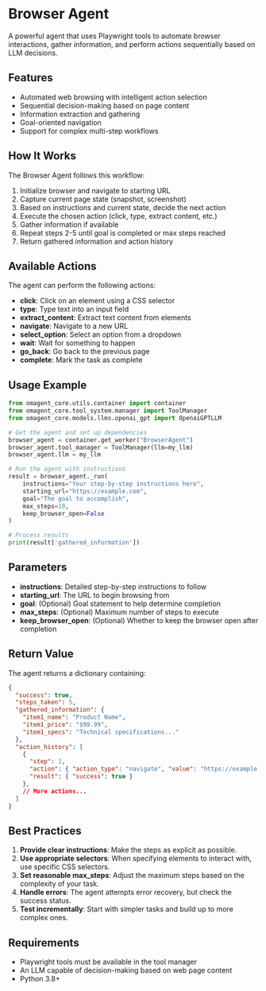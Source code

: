 # Browser Agent

A powerful agent that uses Playwright tools to automate browser interactions, gather information, and perform actions sequentially based on LLM decisions.

## Features

- Automated web browsing with intelligent action selection
- Sequential decision-making based on page content
- Information extraction and gathering
- Goal-oriented navigation
- Support for complex multi-step workflows

## How It Works

The Browser Agent follows this workflow:

1. Initialize browser and navigate to starting URL
2. Capture current page state (snapshot, screenshot)
3. Based on instructions and current state, decide the next action
4. Execute the chosen action (click, type, extract content, etc.)
5. Gather information if available
6. Repeat steps 2-5 until goal is completed or max steps reached
7. Return gathered information and action history

## Available Actions

The agent can perform the following actions:

- **click**: Click on an element using a CSS selector
- **type**: Type text into an input field
- **extract_content**: Extract text content from elements
- **navigate**: Navigate to a new URL
- **select_option**: Select an option from a dropdown
- **wait**: Wait for something to happen
- **go_back**: Go back to the previous page
- **complete**: Mark the task as complete

## Usage Example

```python
from omagent_core.utils.container import container
from omagent_core.tool_system.manager import ToolManager
from omagent_core.models.llms.openai_gpt import OpenaiGPTLLM

# Get the agent and set up dependencies
browser_agent = container.get_worker("BrowserAgent")
browser_agent.tool_manager = ToolManager(llm=my_llm)
browser_agent.llm = my_llm

# Run the agent with instructions
result = browser_agent._run(
    instructions="Your step-by-step instructions here",
    starting_url="https://example.com",
    goal="The goal to accomplish",
    max_steps=10,
    keep_browser_open=False
)

# Process results
print(result['gathered_information'])
```

## Parameters

- **instructions**: Detailed step-by-step instructions to follow
- **starting_url**: The URL to begin browsing from
- **goal**: (Optional) Goal statement to help determine completion
- **max_steps**: (Optional) Maximum number of steps to execute
- **keep_browser_open**: (Optional) Whether to keep the browser open after completion

## Return Value

The agent returns a dictionary containing:

```json
{
  "success": true,
  "steps_taken": 5,
  "gathered_information": {
    "item1_name": "Product Name",
    "item1_price": "$99.99",
    "item1_specs": "Technical specifications..."
  },
  "action_history": [
    {
      "step": 1,
      "action": { "action_type": "navigate", "value": "https://example.com" },
      "result": { "success": true }
    },
    // More actions...
  ]
}
```

## Best Practices

1. **Provide clear instructions**: Make the steps as explicit as possible.
2. **Use appropriate selectors**: When specifying elements to interact with, use specific CSS selectors.
3. **Set reasonable max_steps**: Adjust the maximum steps based on the complexity of your task.
4. **Handle errors**: The agent attempts error recovery, but check the success status.
5. **Test incrementally**: Start with simpler tasks and build up to more complex ones.

## Requirements

- Playwright tools must be available in the tool manager
- An LLM capable of decision-making based on web page content
- Python 3.8+ 